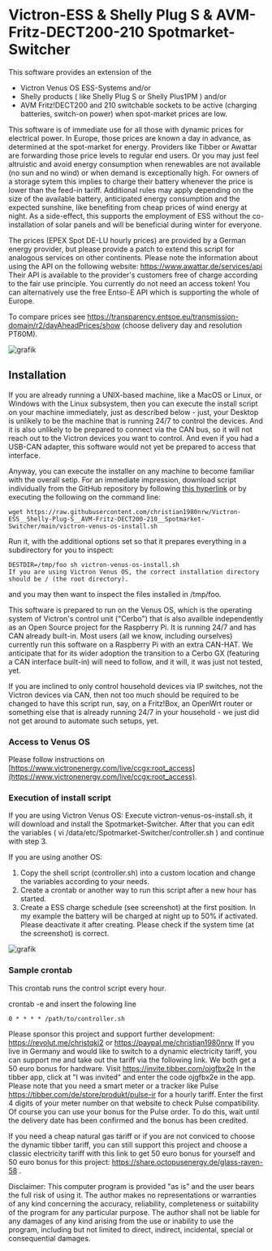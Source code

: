 # Victron-ESS & Shelly Plug S & AVM-Fritz-DECT200-210 Spotmarket-Switcher

This software provides an extension of the
- Victron Venus OS ESS-Systems and/or
- Shelly products ( like Shelly Plug S or Shelly Plus1PM ) and/or
- AVM Fritz!DECT200 and 210 switchable sockets 
to be active (charging batteries, switch-on power) when spot-market prices are low.

This software is of immediate use for all those with dynamic prices for electrical power.
In Europe, those prices are known a day in advance, as determined at the spot-market for energy.
Providers like Tibber or Awattar are forwarding those price levels to regular end users.
Or you may just feel altruistic and avoid energy consumption when renewables are not available (no sun and no wind) or when demand is exceptionally high.
For owners of a storage sytem this implies to charge their battery whenever the price is lower
than the feed-in tariff.
Additional rules may apply depending on the size of the available battery, anticipated energy consumption
and the expected sunshine, like benefiting from cheap prices of wind energy at night.
As a side-effect, this supports the employment of ESS without the co-installation of solar panels
and will be beneficial during winter for everyone.

The prices (EPEX Spot DE-LU hourly prices) are provided by a German energy provider, 
but please provide a patch to extend this script for analogous services on other continents.
Please note the information about using the API on the following website: https://www.awattar.de/services/api
Their API is available to the provider's customers free of charge according to the fair use principle.
You currently do not need an access token! You can alternatively use the free Entso-E API which is supporting the whole of Europe.

To compare prices see
https://transparency.entsoe.eu/transmission-domain/r2/dayAheadPrices/show (choose delivery day and resolution PT60M).

![grafik](https://user-images.githubusercontent.com/6513794/224442951-c0155a48-f32b-43f4-8014-d86d60c3b311.png)

## Installation

If you are already running a UNIX-based machine, like a MacOS or Linux, or Windows with the Linux subsystem, then you can execute the install script on your machine immediately, just as described below - just, your Desktop is unlikely to be the machine that is running 24/7 to control the devices. And it is also unlikely to be prepared to connect via the CAN bus, so it will not reach out to the Victron devices you want to control. And even if you had a USB-CAN adapter, this software would not yet be prepared to access that interface.

Anyway, you can execute the installer on any machine to become familiar with the overall setip. For an immediate impression,
download script individually from the GitHub repository by following [this hyperlink](https://raw.githubusercontent.com/christian1980nrw/Victron-ESS__Shelly-Plug-S__AVM-Fritz-DECT200-210__Spotmarket-Switcher/main/victron-venus-os-install.sh) or by executing the following on the command line:
```
wget https://raw.githubusercontent.com/christian1980nrw/Victron-ESS__Shelly-Plug-S__AVM-Fritz-DECT200-210__Spotmarket-Switcher/main/victron-venus-os-install.sh
```

Run it, with the additional options set so that it prepares everything in a subdirectory for you to inspect:
```
DESTDIR=/tmp/foo sh victron-venus-os-install.sh
If you are using Victron Venus OS, the correct installation directory should be / (the root directory).
```
and you may then want to inspect the files installed in /tmp/foo.

This software is prepared to run on the Venus OS, which is the operating system of Victron's control unit ("Cerbo") that is also availble independently as an Open Source project for the Raspberry Pi. It is running 24/7 and has CAN already built-in.
Most users (all we know, including ourselves) currently run this software on a Raspberry Pi with an extra CAN-HAT.
We anticipate that for its wider adoption the transition to a Cerbo GX (featuring a CAN interface built-in) will need to follow, and it will, it was just not tested, yet.

If you are inclined to only control household devices via IP switches, not the Victron devices via CAN, then not too much should be required to be changed to have this script run, say, on a Fritz!Box, an OpenWrt router or something else that is already running 24/7 in your household - we just did not get around to automate such setups, yet.

### Access to Venus OS

Please follow instructions on [https://www.victronenergy.com/live/ccgx:root_access](https://www.victronenergy.com/live/ccgx:root_access).

### Execution of install script

If you are using Victron Venus OS: Execute victron-venus-os-install.sh, it will download and install the Spotmarket-Switcher.
After that you can edit the variables ( vi /data/etc/Spotmarket-Switcher/controller.sh ) and continue with step 3.

If you are using another OS:
1. Copy the shell script (controller.sh) into a custom location and change the variables according to your needs.
2. Create a crontab or another way to run this script after a new hour has started.
3. Create a ESS charge schedule (see screenshot) at the first position.
   In my example the battery will be charged at night up to 50% if activated.
   Please deactivate it after creating. Please check if the system time (at the screenshot) is correct.
   
![grafik](https://user-images.githubusercontent.com/6513794/206877184-b8bf0752-b5d5-4c1b-af15-800b6499cfc7.png)

### Sample crontab
This crontab runs the control script every hour.

crontab -e and insert the folowing line
```
0 * * * * /path/to/controller.sh
```

Please sponsor this project and support further development: https://revolut.me/christqki2 or https://paypal.me/christian1980nrw
If you live in Germany and would like to switch to a dynamic electricity tariff, you can support me and take out the tariff via the following link.
We both get a 50 euro bonus for hardware. Visit https://invite.tibber.com/ojgfbx2e
In the tibber app, click at "I was invited" and enter the code ojgfbx2e in the app.
Please note that you need a smart meter or a tracker like Pulse https://tibber.com/de/store/produkt/pulse-ir for a hourly tariff.
Enter the first 4 digits of your meter number on that website to check Pulse compatibility. Of course you can use your bonus for the Pulse order. To do this, wait until the delivery date has been confirmed and the bonus has been credited.

If you need a cheap natural gas tariff or if you are not conviced to choose the dynamic tibber tariff, you can still support this project and choose a classic electricity tariff with this link to get 50 euro bonus for yourself and 50 euro bonus for this project: https://share.octopusenergy.de/glass-raven-58 .

Disclaimer:
This computer program is provided "as is" and the user bears the full risk of using it.
The author makes no representations or warranties of any kind concerning the accuracy,
reliability, completeness or suitability of the program for any particular purpose.
The author shall not be liable for any damages of any kind arising from the use or inability to use the program,
including but not limited to direct, indirect, incidental, special or consequential damages.
